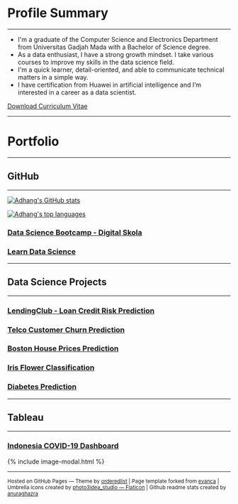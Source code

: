 # Profile Summary

---

- I'm a graduate of the Computer Science and Electronics Department from Universitas Gadjah Mada with a Bachelor of Science degree.
- As a data enthusiast, I have a strong growth mindset. I take various courses to improve my skills in the data science field.
- I'm a quick learner, detail-oriented, and able to communicate technical matters in a simple way. 
- I have certification from Huawei in artificial intelligence and I’m interested in a career as a data scientist.

[Download Curriculum Vitae](https://adhang.github.io/uploads/CV_Adhang_May_2022.pdf)

---

# Portfolio

---
## GitHub
---

[![Adhang's GitHub stats](https://github-readme-stats.vercel.app/api?username=adhang&show_icons=true&hide=issues,contribs&title_color=00875A&icon_color=006644&text_color=1B262C&bg_color=F5F7FA)](https://github.com/adhang)

[![Adhang's top languages](https://github-readme-stats.vercel.app/api/top-langs/?username=adhang&layout=compact&title_color=00875A&icon_color=006644&text_color=1B262C&bg_color=F5F7FA&langs_cont=10)](https://github.com/adhang)

### [Data Science Bootcamp - Digital Skola](https://adhang.github.io/pages/github-data-science-digital-skola)

### [Learn Data Science](https://adhang.github.io/pages/github-learn-data-science)

---
## Data Science Projects
---

### [LendingClub - Loan Credit Risk Prediction](https://adhang.github.io/pages/project-lendingclub-loan-credit-risk)

### [Telco Customer Churn Prediction](https://adhang.github.io/pages/project-telco-customer-churn)

### [Boston House Prices Prediction](https://adhang.github.io/pages/project-boston-house-prices)

### [Iris Flower Classification](https://adhang.github.io/pages/project-iris-flower)

### [Diabetes Prediction](https://adhang.github.io/pages/project-diabetes-prediction)

---
## Tableau
---

### [Indonesia COVID-19 Dashboard](https://adhang.github.io/pages/project-indonesia-covid19-dashboard)

<!-- **Interactive Version**<br>
For a better experience, change it to a desktop layout and full-screen mode. The settings are on the bottom right.
<div id="tableauViz" style="max-width:100%; max-height:400px; overflow:auto;"></div>
<button onclick="exportToPDF();">Export to PDF</button> -->

{% include image-modal.html %}

---
<p>
  <small>
    Hosted on GitHub Pages &mdash; Theme by <a href="https://github.com/orderedlist">orderedlist</a>
    |
    Page template forked from <a href="https://github.com/evanca/quick-portfolio">evanca</a>
    |
    Umbrella icons created by <a href="https://www.flaticon.com/free-icons/umbrella" title="umbrella icons">photo3idea_studio &mdash; Flaticon</a>
    |
    Github readme stats created by <a href="https://github.com/anuraghazra/github-readme-stats">anuraghazra</a>
  </small>
</p>
